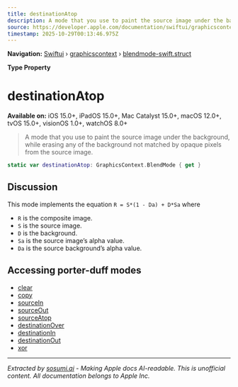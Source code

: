 ```yaml
---
title: destinationAtop
description: A mode that you use to paint the source image under the background, while erasing any of the background not matched by opaque pixels from the source image.
source: https://developer.apple.com/documentation/swiftui/graphicscontext/blendmode-swift.struct/destinationatop
timestamp: 2025-10-29T00:13:46.975Z
---
```


**Navigation:** [Swiftui](/documentation/swiftui) › [graphicscontext](/documentation/swiftui/graphicscontext) › [blendmode-swift.struct](/documentation/swiftui/graphicscontext/blendmode-swift.struct)

**Type Property**

# destinationAtop

**Available on:** iOS 15.0+, iPadOS 15.0+, Mac Catalyst 15.0+, macOS 12.0+, tvOS 15.0+, visionOS 1.0+, watchOS 8.0+

> A mode that you use to paint the source image under the background, while erasing any of the background not matched by opaque pixels from the source image.

```swift
static var destinationAtop: GraphicsContext.BlendMode { get }
```

## Discussion

This mode implements the equation `R = S*(1 - Da) + D*Sa` where

- `R` is the composite image.
- `S` is the source image.
- `D` is the background.
- `Sa` is the source image’s alpha value.
- `Da` is the source background’s alpha value.

## Accessing porter-duff modes

- [clear](/documentation/swiftui/graphicscontext/blendmode-swift.struct/clear)
- [copy](/documentation/swiftui/graphicscontext/blendmode-swift.struct/copy)
- [sourceIn](/documentation/swiftui/graphicscontext/blendmode-swift.struct/sourcein)
- [sourceOut](/documentation/swiftui/graphicscontext/blendmode-swift.struct/sourceout)
- [sourceAtop](/documentation/swiftui/graphicscontext/blendmode-swift.struct/sourceatop)
- [destinationOver](/documentation/swiftui/graphicscontext/blendmode-swift.struct/destinationover)
- [destinationIn](/documentation/swiftui/graphicscontext/blendmode-swift.struct/destinationin)
- [destinationOut](/documentation/swiftui/graphicscontext/blendmode-swift.struct/destinationout)
- [xor](/documentation/swiftui/graphicscontext/blendmode-swift.struct/xor)

---

*Extracted by [sosumi.ai](https://sosumi.ai) - Making Apple docs AI-readable.*
*This is unofficial content. All documentation belongs to Apple Inc.*
